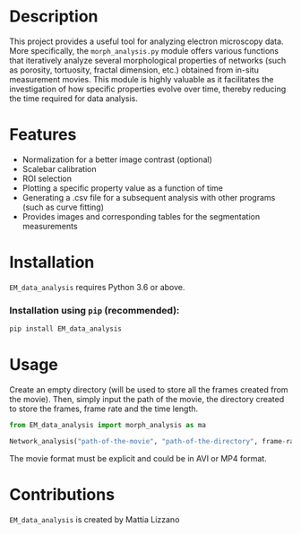 # Description
This project provides a useful tool for analyzing electron microscopy data. 
More specifically, the `morph_analysis.py` module offers various functions that iteratively analyze several morphological properties of networks (such as porosity, tortuosity, fractal dimension, etc.) obtained from in-situ measurement movies. This module is highly valuable as it facilitates the investigation of how specific properties evolve over time, thereby reducing the time required for data analysis.

# Features
- Normalization for a better image contrast (optional)
- Scalebar calibration 
- ROI selection 
- Plotting a specific property value as a function of time
- Generating a .csv file for a subsequent analysis with other programs (such as curve fitting)
- Provides images and corresponding tables for the segmentation measurements

# Installation
`EM_data_analysis` requires Python 3.6 or above. 

### Installation using `pip` (recommended):
```bash
pip install EM_data_analysis
```
  
# Usage
Create an empty directory (will be used to store all the frames created from the movie). Then, simply input the path of the movie, the directory created to store the frames, frame rate and the time length.

```python
from EM_data_analysis import morph_analysis as ma

Network_analysis("path-of-the-movie", "path-of-the-directory", frame-rate, time-length) 
```


The movie format must be explicit and could be in AVI or MP4 format.

# Contributions
`EM_data_analysis` is created by Mattia Lizzano






